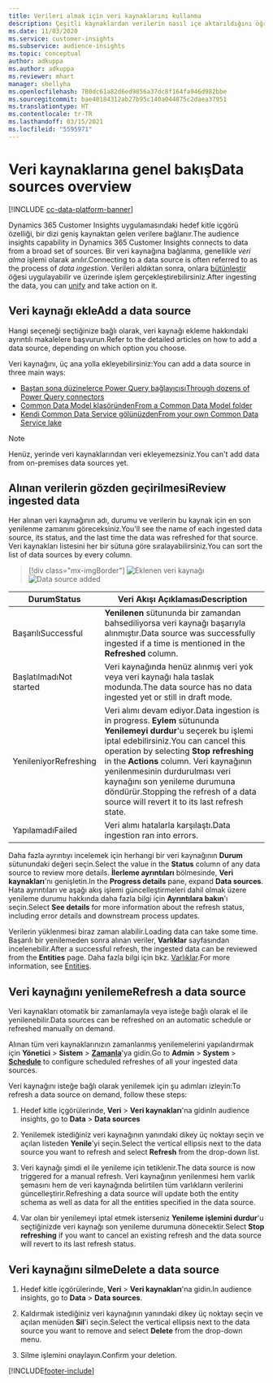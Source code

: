 ```yaml
---
title: Verileri almak için veri kaynaklarını kullanma
description: Çeşitli kaynaklardan verilerin nasıl içe aktarıldığını öğrenin.
ms.date: 11/03/2020
ms.service: customer-insights
ms.subservice: audience-insights
ms.topic: conceptual
author: adkuppa
ms.author: adkuppa
ms.reviewer: mhart
manager: shellyha
ms.openlocfilehash: 780dc61a82d6ed9856a37dc8f164fa946d982bbe
ms.sourcegitcommit: bae40184312ab27b95c140a044875c2daea37951
ms.translationtype: HT
ms.contentlocale: tr-TR
ms.lasthandoff: 03/15/2021
ms.locfileid: "5595971"
---
```

# <a name="data-sources-overview"></a><span data-ttu-id="25b53-103">Veri kaynaklarına genel bakış</span><span class="sxs-lookup"><span data-stu-id="25b53-103">Data sources overview</span></span>

[!INCLUDE [cc-data-platform-banner](../includes/cc-data-platform-banner.md)]

<span data-ttu-id="25b53-104">Dynamics 365 Customer Insights uygulamasındaki hedef kitle içgörü özelliği, bir dizi geniş kaynaktan gelen verilere bağlanır.</span><span class="sxs-lookup"><span data-stu-id="25b53-104">The audience insights capability in Dynamics 365 Customer Insights connects to data from a broad set of sources.</span></span> <span data-ttu-id="25b53-105">Bir veri kaynağına bağlanma, genellikle *veri alma* işlemi olarak anılır.</span><span class="sxs-lookup"><span data-stu-id="25b53-105">Connecting to a data source is often referred to as the process of *data ingestion*.</span></span> <span data-ttu-id="25b53-106">Verileri aldıktan sonra, onlara [bütünleştir](data-unification.md) öğesi uygulayabilir ve üzerinde işlem gerçekleştirebilirsiniz.</span><span class="sxs-lookup"><span data-stu-id="25b53-106">After ingesting the data, you can [unify](data-unification.md) and take action on it.</span></span>

## <a name="add-a-data-source"></a><span data-ttu-id="25b53-107">Veri kaynağı ekle</span><span class="sxs-lookup"><span data-stu-id="25b53-107">Add a data source</span></span>

<span data-ttu-id="25b53-108">Hangi seçeneği seçtiğinize bağlı olarak, veri kaynağı ekleme hakkındaki ayrıntılı makalelere başvurun.</span><span class="sxs-lookup"><span data-stu-id="25b53-108">Refer to the detailed articles on how to add a data source, depending on which option you choose.</span></span>

<span data-ttu-id="25b53-109">Veri kaynağını, üç ana yolla ekleyebilirsiniz:</span><span class="sxs-lookup"><span data-stu-id="25b53-109">You can add a data source in three main ways:</span></span>

- [<span data-ttu-id="25b53-110">Baştan sona düzinelerce Power Query bağlayıcısı</span><span class="sxs-lookup"><span data-stu-id="25b53-110">Through dozens of Power Query connectors</span></span>](connect-power-query.md)
- [<span data-ttu-id="25b53-111">Common Data Model klasöründen</span><span class="sxs-lookup"><span data-stu-id="25b53-111">From a Common Data Model folder</span></span>](connect-common-data-model.md)
- [<span data-ttu-id="25b53-112">Kendi Common Data Service gölünüzden</span><span class="sxs-lookup"><span data-stu-id="25b53-112">From your own Common Data Service lake</span></span>](connect-common-data-service-lake.md)

> [!NOTE]
> <span data-ttu-id="25b53-113">Henüz, yerinde veri kaynaklarından veri ekleyemezsiniz.</span><span class="sxs-lookup"><span data-stu-id="25b53-113">You can't add data from on-premises data sources yet.</span></span>

## <a name="review-ingested-data"></a><span data-ttu-id="25b53-114">Alınan verilerin gözden geçirilmesi</span><span class="sxs-lookup"><span data-stu-id="25b53-114">Review ingested data</span></span>

<span data-ttu-id="25b53-115">Her alınan veri kaynağının adı, durumu ve verilerin bu kaynak için en son yenilenme zamanını göreceksiniz.</span><span class="sxs-lookup"><span data-stu-id="25b53-115">You'll see the name of each ingested data source, its status, and the last time the data was refreshed for that source.</span></span> <span data-ttu-id="25b53-116">Veri kaynakları listesini her bir sütuna göre sıralayabilirsiniz.</span><span class="sxs-lookup"><span data-stu-id="25b53-116">You can sort the list of data sources by every column.</span></span>

> [!div class="mx-imgBorder"]
> <span data-ttu-id="25b53-117">![Eklenen veri kaynağı](media/configure-data-datasource-added.png "Eklenen veri kaynağı")</span><span class="sxs-lookup"><span data-stu-id="25b53-117">![Data source added](media/configure-data-datasource-added.png "Data source added")</span></span>

|<span data-ttu-id="25b53-118">Durum</span><span class="sxs-lookup"><span data-stu-id="25b53-118">Status</span></span>  |<span data-ttu-id="25b53-119">Veri Akışı Açıklaması</span><span class="sxs-lookup"><span data-stu-id="25b53-119">Description</span></span>  |
|---------|---------|
|<span data-ttu-id="25b53-120">Başarılı</span><span class="sxs-lookup"><span data-stu-id="25b53-120">Successful</span></span>   |<span data-ttu-id="25b53-121">**Yenilenen** sütununda bir zamandan bahsediliyorsa veri kaynağı başarıyla alınmıştır.</span><span class="sxs-lookup"><span data-stu-id="25b53-121">Data source was successfully ingested if a time is mentioned in the **Refreshed** column.</span></span>
|<span data-ttu-id="25b53-122">Başlatılmadı</span><span class="sxs-lookup"><span data-stu-id="25b53-122">Not started</span></span>   |<span data-ttu-id="25b53-123">Veri kaynağında henüz alınmış veri yok veya veri kaynağı hala taslak modunda.</span><span class="sxs-lookup"><span data-stu-id="25b53-123">The data source has no data ingested yet or still in draft mode.</span></span>         |
|<span data-ttu-id="25b53-124">Yenileniyor</span><span class="sxs-lookup"><span data-stu-id="25b53-124">Refreshing</span></span>    |<span data-ttu-id="25b53-125">Veri alımı devam ediyor.</span><span class="sxs-lookup"><span data-stu-id="25b53-125">Data ingestion is in progress.</span></span> <span data-ttu-id="25b53-126">**Eylem** sütununda **Yenilemeyi durdur**'u seçerek bu işlemi iptal edebilirsiniz.</span><span class="sxs-lookup"><span data-stu-id="25b53-126">You can cancel this operation by selecting **Stop refreshing** in the **Actions** column.</span></span> <span data-ttu-id="25b53-127">Veri kaynağının yenilenmesinin durdurulması veri kaynağını son yenileme durumuna döndürür.</span><span class="sxs-lookup"><span data-stu-id="25b53-127">Stopping the refresh of a data source will revert it to its last refresh state.</span></span>       |
|<span data-ttu-id="25b53-128">Yapılamadı</span><span class="sxs-lookup"><span data-stu-id="25b53-128">Failed</span></span>     |<span data-ttu-id="25b53-129">Veri alımı hatalarla karşılaştı.</span><span class="sxs-lookup"><span data-stu-id="25b53-129">Data ingestion ran into errors.</span></span>         |

<span data-ttu-id="25b53-130">Daha fazla ayrıntıyı incelemek için herhangi bir veri kaynağının **Durum** sütunundaki değeri seçin.</span><span class="sxs-lookup"><span data-stu-id="25b53-130">Select the value in the **Status** column of any data source to review more details.</span></span> <span data-ttu-id="25b53-131">**İlerleme ayrıntıları** bölmesinde, **Veri kaynakları**'nı genişletin.</span><span class="sxs-lookup"><span data-stu-id="25b53-131">In the **Progress details** pane, expand **Data sources**.</span></span> <span data-ttu-id="25b53-132">Hata ayrıntıları ve aşağı akış işlemi güncelleştirmeleri dahil olmak üzere yenileme durumu hakkında daha fazla bilgi için **Ayrıntılara bakın**'ı seçin.</span><span class="sxs-lookup"><span data-stu-id="25b53-132">Select **See details** for more information about the refresh status, including error details and downstream process updates.</span></span>

<span data-ttu-id="25b53-133">Verilerin yüklenmesi biraz zaman alabilir.</span><span class="sxs-lookup"><span data-stu-id="25b53-133">Loading data can take some time.</span></span> <span data-ttu-id="25b53-134">Başarılı bir yenilemeden sonra alınan veriler, **Varlıklar** sayfasından incelenebilir.</span><span class="sxs-lookup"><span data-stu-id="25b53-134">After a successful refresh, the ingested data can be reviewed from the **Entities** page.</span></span> <span data-ttu-id="25b53-135">Daha fazla bilgi için bkz. [Varlıklar](entities.md).</span><span class="sxs-lookup"><span data-stu-id="25b53-135">For more information, see [Entities](entities.md).</span></span>

## <a name="refresh-a-data-source"></a><span data-ttu-id="25b53-136">Veri kaynağını yenileme</span><span class="sxs-lookup"><span data-stu-id="25b53-136">Refresh a data source</span></span>

<span data-ttu-id="25b53-137">Veri kaynakları otomatik bir zamanlamayla veya isteğe bağlı olarak el ile yenilenebilir.</span><span class="sxs-lookup"><span data-stu-id="25b53-137">Data sources can be refreshed on an automatic schedule or refreshed manually on demand.</span></span> 

<span data-ttu-id="25b53-138">Alınan tüm veri kaynaklarınızın zamanlanmış yenilemelerini yapılandırmak için **Yönetici** > **Sistem** > [**Zamanla**](system.md#schedule-tab)'ya gidin.</span><span class="sxs-lookup"><span data-stu-id="25b53-138">Go to **Admin** > **System** > [**Schedule**](system.md#schedule-tab) to configure scheduled refreshes of all your ingested data sources.</span></span>

<span data-ttu-id="25b53-139">Veri kaynağını isteğe bağlı olarak yenilemek için şu adımları izleyin:</span><span class="sxs-lookup"><span data-stu-id="25b53-139">To refresh a data source on demand, follow these steps:</span></span>

1. <span data-ttu-id="25b53-140">Hedef kitle içgörülerinde, **Veri** > **Veri kaynakları**'na gidin</span><span class="sxs-lookup"><span data-stu-id="25b53-140">In audience insights, go to **Data** > **Data sources**</span></span>

2. <span data-ttu-id="25b53-141">Yenilemek istediğiniz veri kaynağının yanındaki dikey üç noktayı seçin ve açılan listeden **Yenile**'yi seçin.</span><span class="sxs-lookup"><span data-stu-id="25b53-141">Select the vertical ellipsis next to the data source you want to refresh and select **Refresh** from the drop-down list.</span></span>

3. <span data-ttu-id="25b53-142">Veri kaynağı şimdi el ile yenileme için tetiklenir.</span><span class="sxs-lookup"><span data-stu-id="25b53-142">The data source is now triggered for a manual refresh.</span></span> <span data-ttu-id="25b53-143">Veri kaynağının yenilenmesi hem varlık şemasını hem de veri kaynağında belirtilen tüm varlıkların verilerini güncelleştirir.</span><span class="sxs-lookup"><span data-stu-id="25b53-143">Refreshing a data source will update both the entity schema as well as data for all the entities specified in the data source.</span></span>

4. <span data-ttu-id="25b53-144">Var olan bir yenilemeyi iptal etmek isterseniz **Yenileme işlemini durdur**'u seçtiğinizde veri kaynağı son yenileme durumuna dönecektir.</span><span class="sxs-lookup"><span data-stu-id="25b53-144">Select **Stop refreshing** if you want to cancel an existing refresh and the data source will revert to its last refresh status.</span></span>

## <a name="delete-a-data-source"></a><span data-ttu-id="25b53-145">Veri kaynağını silme</span><span class="sxs-lookup"><span data-stu-id="25b53-145">Delete a data source</span></span>

1. <span data-ttu-id="25b53-146">Hedef kitle içgörülerinde, **Veri** > **Veri kaynakları**'na gidin.</span><span class="sxs-lookup"><span data-stu-id="25b53-146">In audience insights, go to **Data** > **Data sources**.</span></span>

2. <span data-ttu-id="25b53-147">Kaldırmak istediğiniz veri kaynağının yanındaki dikey üç noktayı seçin ve açılan menüden **Sil**'i seçin.</span><span class="sxs-lookup"><span data-stu-id="25b53-147">Select the vertical ellipsis next to the data source you want to remove and select **Delete** from the drop-down menu.</span></span>

3. <span data-ttu-id="25b53-148">Silme işlemini onaylayın.</span><span class="sxs-lookup"><span data-stu-id="25b53-148">Confirm your deletion.</span></span>


[!INCLUDE[footer-include](../includes/footer-banner.md)]